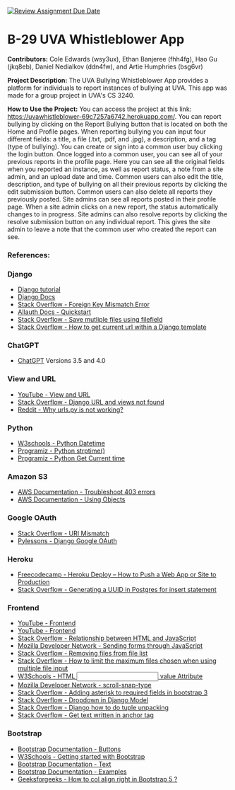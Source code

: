 [![Review Assignment Due Date](https://classroom.github.com/assets/deadline-readme-button-24ddc0f5d75046c5622901739e7c5dd533143b0c8e959d652212380cedb1ea36.svg)](https://classroom.github.com/a/qgEWmaMc)
# B-29 UVA Whistleblower App

__Contributors:__ Cole Edwards (wsy3ux), Ethan Banjeree (fhh4fg), Hao Gu (jkq8eb), Daniel Nedialkov (ddn4fw), and Artie Humphries (bsg6vr)

__Project Description:__ The UVA Bullying Whistleblower App provides a platform for individuals to report instances of bullying at UVA. This app was made for a group project in UVA's CS 3240.

__How to Use the Project:__ You can access the project at this link: https://uvawhistleblower-69c7257a6742.herokuapp.com/. You can report bullying by clicking on the Report Bullying button that is located on both the Home and Profile pages. When reporting bullying you can input four different fields: a title, a file (.txt, .pdf, and .jpg), a description, and a tag (type of bullying). You can create or sign into a common user buy clicking the login button. Once logged into a common user, you can see all of your previous reports in the profile page. Here you can see all the original fields when you reported an instance, as well as report status, a note from a site admin, and an upload date and time. Common users can also edit the title, description, and type of bullying on all their previous reports by clicking the edit submission button. Common users can also delete all reports they previously posted. Site admins can see all reports posted in their profile page. When a site admin clicks on a new report, the status automatically changes to in progress. Site admins can also resolve reports by clicking the resolve submission button on any individual report. This gives the site admin to leave a note that the common user who created the report can see.

### __References__:

### Django
- [Django tutorial](https://docs.djangoproject.com/en/5.0/intro/)
- [Django Docs](https://docs.djangoproject.com/en/5.0/)
- [Stack Overflow - Foreign Key Mismatch Error](https://stackoverflow.com/questions/66547188/foreign-key-mismatch-error-in-django-python)
- [Allauth Docs - Quickstart](https://docs.allauth.org/en/latest/installation/quickstart.html)
- [Stack Overflow - Save mutliple files using filefield](https://stackoverflow.com/questions/45699079/save-multiple-files-using-filefield)
- [Stack Overflow - How to get current url within a Django template](https://stackoverflow.com/questions/2882490/how-to-get-the-current-url-within-a-django-template)


### ChatGPT
- [ChatGPT](https://chat.openai.com) Versions 3.5 and 4.0

### View and URL
- [YouTube - View and URL](https://www.youtube.com/watch?v=nqRHmQOTDIE)
- [Stack Overflow - Django URL and views not found](https://stackoverflow.com/questions/53473256/django-url-and-views-not-found)
- [Reddit - Why urls.py is not working?](https://www.reddit.com/r/django/comments/oukej8/why_urlspy_is_not_working/)

### Python
- [W3schools - Python Datetime](https://www.w3schools.com/python/python_datetime.asp#:~:text=The%20datetime()%20class%20also,%2C%20(%20None%20for%20timezone).)
- [Prpgramiz - Python strptime()](https://www.programiz.com/python-programming/datetime/strptime)
- [Prpgramiz - Python Get Current time](https://www.programiz.com/python-programming/datetime/current-time)

### Amazon S3
- [AWS Documentation - Troubleshoot 403 errors](https://docs.aws.amazon.com/AmazonS3/latest/userguide/troubleshoot-403-errors.html)
- [AWS Documentation - Using Objects](https://docs.aws.amazon.com/AmazonS3/latest/userguide/UsingObjects.html)

### Google OAuth
- [Stack Overflow - URI Mismatch](https://stackoverflow.com/questions/11485271/google-oauth-2-authorization-error-redirect-uri-mismatch)
- [Pylessons - Django Google OAuth](https://pylessons.com/django-google-oauth)

### Heroku
- [Freecodecamp - Heroku Deploy – How to Push a Web App or Site to Production](https://www.freecodecamp.org/news/how-to-deploy-an-application-to-heroku/)
- [Stack Overflow - Generating a UUID in Postgres for insert statement](https://stackoverflow.com/questions/12505158/generating-a-uuid-in-postgres-for-insert-statement)

### Frontend
- [YouTube - Frontend](https://www.youtube.com/watch?v=4prVdA7_6u0&t=310s)
- [YouTube - Frontend](https://www.youtube.com/watch?v=chBbP1Z6eEQ)
- [Stack Overflow - Relationship between HTML and JavaScript](https://stackoverflow.com/questions/38834375/relationship-between-html-and-javascript-the-basics-of-frontend-development)
- [Mozilla Developer Network - Sending forms through JavaScript](https://developer.mozilla.org/en-US/docs/Learn/Forms/Sending_forms_through_JavaScript)
- [Stack Overflow - Removing files from file list](https://stackoverflow.com/questions/3144419/how-do-i-remove-a-file-from-the-filelist)
- [Stack Overflow - How to limit the maximum files chosen when using multiple file input](https://stackoverflow.com/questions/10105411/how-to-limit-the-maximum-files-chosen-when-using-multiple-file-input)
- [W3Schools - HTML <input> value Attribute](https://www.w3schools.com/tags/att_input_value.asp)
- [Mozilla Developer Network - scroll-snap-type](https://developer.mozilla.org/en-US/docs/Web/CSS/scroll-snap-type)
- [Stack Overflow - Adding asterisk to required fields in bootstrap 3](https://stackoverflow.com/questions/23141854/adding-asterisk-to-required-fields-in-bootstrap-3)
- [Stack Overflow - Dropdown in Django Model](https://stackoverflow.com/questions/31130706/dropdown-in-django-model)
- [Stack Overflow - Django how to do tuple unpacking](https://stackoverflow.com/questions/271077/django-how-to-do-tuple-unpacking-in-a-template-for-loop)
- [Stack Overflow - Get text written in anchor tag](https://stackoverflow.com/questions/8643780/get-text-written-in-anchor-tag)
  
### Bootstrap
- [Bootstrap Documentation - Buttons](https://getbootstrap.com/docs/4.0/components/buttons/)
- [W3Schools - Getting started with Bootstrap](https://www.w3schools.com/bootstrap/bootstrap_get_started.asp)
- [Bootstrap Documentation - Text](https://getbootstrap.com/docs/4.0/utilities/text/)
- [Bootstrap Documentation - Examples](https://getbootstrap.com/docs/4.0/examples/)
- [Geeksforgeeks - How to col align right in Bootstrap 5 ?](https://www.geeksforgeeks.org/how-to-col-align-right-in-bootstrap-5/)




